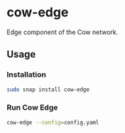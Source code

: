 # cow-edge

Edge component of the Cow network.

## Usage

### Installation

```bash
sudo snap install cow-edge
```

### Run Cow Edge

```bash
cow-edge --config=config.yaml
```
